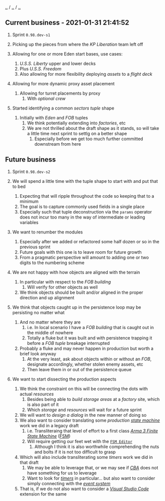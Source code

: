 [..](../../README.md) / [..](../README.md) / [..](README.md)

## Current business - 2021-01-31 21:41:52

1. Sprint `0.98.dev-s1`

1. Picking up the pieces from where the _KP Liberation_ team left off

1. Allowing for one or more Eden start bases, use cases:
    1. _U.S.S. Liberty_ upper and lower decks
    1. Plus _U.S.S. Freedom_
    1. Also allowing for more flexibility deploying _assets_ to a _flight deck_

1. Allowing for more dynamic proxy asset placement
    1. Allowing for turret placements by proxy
        1. With _optional crew_

1. Started identifying a common _sectors tuple_ shape
    1. Initially with _Eden_ and _FOB_ tuples
        1. We think potentially extending into _factories_, etc
        1. We are not thrilled about the draft shape as it stands, so will take a little time next sprint to settlg on a better shape
            1. Especially before we get too much further committed downstream from here

## Future business

1. Sprint `0.98.dev-s2`

1. We will spend a little time with the tuple shape to start with and put that to bed
    1. Expecting that will ripple throughout the code so keeping that to a minimum
    1. The goal is to capture commonly used fields in a single place
    1. Especially such that tuple deconstruction via the `params` operator does not incur too many in the way of intermediate or leading variables

1. We want to renumber the modules
    1. Especially after we added or refactored some half dozen or so in the previous sprint
    1. Future goals with this one is to leave room for future growth
    1. From a pragmatic perspective will amount to adding one or two digits to the numbering scheme

1. We are not happy with how objects are aligned with the terrain
    1. In particular with respect to the _FOB building_
        1. Will verify for other objects as well
    1. We think objects should be built and/or aligned in the proper direction and up alignment

1. We think that objects caught up in the persistence loop may be persisting no matter what
    1. And no matter where they are
        1. i.e. In local scenario I have a _FOB building_ that is caught out in the middle of nowhere
        1. Totally a fluke but it was built and with persistence trapping it before a _FOB tuple_ breakage interrupted
    1. Probably a fluke and may never happen in production but worth a brief look anyway
        1. At the very least, ask about objects within or without an _FOB_, designate accordingly, whether stolen enemy assets, etc
        1. Then leave them in or out of the persistence queue

1. We want to start dissecting the production aspects
    1. We think the constraint on this will be connecting the dots with actual _resources_
        1. Besides being able to _build storage areas_ at a _factory_ site, which is also part of it
        1. Which _storage_ and _resources_ will wait for a future sprint
    1. We will want to _design a dialog_ in the new manner of doing so
    1. We also want to consider translating some _production_ [_state machine_](https://en.wikipedia.org/wiki/Finite-state_machine) work we did in a legacy draft
        1. i.e. Transliteraing that level of effort to a first class [_Arma 3 Finite State Machine_](https://community.bistudio.com/wiki/execFSM) ([FSM](https://community.bistudio.com/wiki/FSM))
        1. Will require getting our feet wet with the [`FSM Editor`](...)
            1. Although I think it is also worthwhile comprehending the nuts and bolts if it is not too difficult to grasp
    1. Which will also include transliterating some _timers_ work we did in that draft
        1. We may be able to leverage that, or we may see if [_CBA_](...) does not have something for us to leverage
        1. Want to look for [_timers_](...) in particular... but also want to consider simply connecting with the [_event system_](...)
    1. That is, if we do not also want to consider a [_Visual Studio Code_](...) extension for the same
